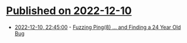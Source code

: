 # [Published on 2022-12-10](index.md)

* [2022-12-10, 22:45:00](https://soylentnews.org/article.pl?sid=22/12/09/1844212&from=rss) - [Fuzzing Ping(8) … and Finding a 24 Year Old Bug](https://soylentnews.org/article.pl?sid=22/12/09/1844212&from=rss)
